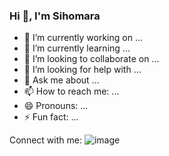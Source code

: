### Hi 👋, I'm Sihomara

<!--
**SihomaSa/SihomaSa** is a ✨ _special_ ✨ repository because its `README.md` (this file) appears on your GitHub profile.

Here are some ideas to get you started:
-->
- 🔭 I’m currently working on ...
- 🌱 I’m currently learning ...
- 👯 I’m looking to collaborate on ...
- 🤔 I’m looking for help with ...
- 💬 Ask me about ...
- 📫 How to reach me: ...
- 😄 Pronouns: ...
- ⚡ Fun fact: ...

Connect with me:
![image](https://user-images.githubusercontent.com/58354791/197521738-abb5457d-a9d0-4fc5-a352-a2be0ef6e4a8.png)



